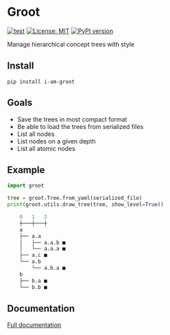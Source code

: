 # Groot
[![test](https://github.com/ChenchaoZhao/groot/actions/workflows/lint-test.yaml/badge.svg)](https://github.com/ChenchaoZhao/groot/actions/workflows/lint-test.yaml)
[![License: MIT](https://img.shields.io/badge/License-MIT-yellow.svg)](https://opensource.org/licenses/MIT)
[![PyPI version](https://pypip.in/v/i-am-groot/badge.png)](https://pypi.python.org/pypi/i-am-groot)

Manage hierarchical concept trees with style

## Install
```pip install i-am-groot```

## Goals
* Save the trees in most compact format
* Be able to load the trees from serialized files
* List all nodes
* List nodes on a given depth
* List all atomic nodes

## Example
```python
import groot

tree = groot.Tree.from_yaml(serialized_file)
print(groot.utils.draw_tree(tree, show_level=True))

    0   1   2
    ┼───┼───┼
    a
    ├── a.a
    │   ├── a.a.b ■
    │   └── a.a.a ■
    ├── a.c ■
    └── a.b
        └── a.b.a ■
    b
    ├── b.a ■
    └── b.b ■
```

## Documentation
[Full documentation](https://chenchaozhao.github.io/groot/groot.html)

